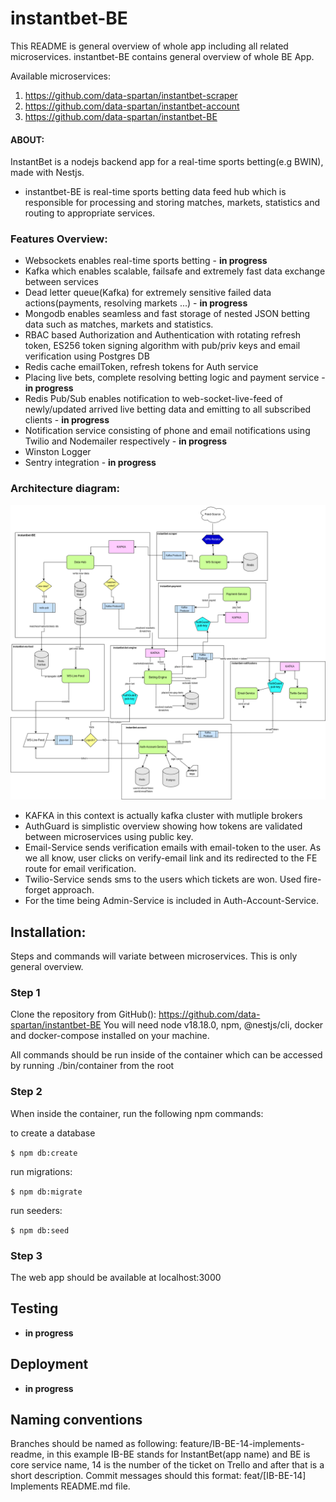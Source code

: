 # instantbet-BE

This README is general overview of whole app including all related microservices.
instantbet-BE contains general overview of whole BE App.

Available microservices:

1. https://github.com/data-spartan/instantbet-scraper
2. https://github.com/data-spartan/instantbet-account
3. https://github.com/data-spartan/instantbet-BE

#### ABOUT:

InstantBet is a nodejs backend app for a real-time sports betting(e.g BWIN), made with Nestjs.

- instantbet-BE is real-time sports betting data feed hub which is responsible for processing and storing matches, markets, statistics and routing to appropriate services.

### Features Overview:

- Websockets enables real-time sports betting - **in progress**
- Kafka which enables scalable, failsafe and extremely fast data exchange between services
- Dead letter queue(Kafka) for extremely sensitive failed data actions(payments, resolving markets ...) - **in progress**
- Mongodb enables seamless and fast storage of nested JSON betting data such as matches, markets and statistics.
- RBAC based Authorization and Authentication with rotating refresh token, ES256 token signing algorithm with pub/priv keys and email verification using Postgres DB
- Redis cache emailToken, refresh tokens for Auth service
- Placing live bets, complete resolving betting logic and payment service - **in progress**
- Redis Pub/Sub enables notification to web-socket-live-feed of newly/updated arrived live betting data and emitting to all subscribed clients - **in progress**
- Notification service consisting of phone and email notifications using Twilio and Nodemailer respectively - **in progress**
- Winston Logger
- Sentry integration - **in progress**

### Architecture diagram:

![Diagram](/public/Instantbet-arh-diagram.drawio.png)

- KAFKA in this context is actually kafka cluster with mutliple brokers
- AuthGuard is simplistic overview showing how tokens are validated between microservices using public key.
- Email-Service sends verification emails with email-token to the user. As we all know, user clicks on verify-email link and its redirected to the FE route for email verification.
- Twilio-Service sends sms to the users which tickets are won. Used fire-forget approach.
- For the time being Admin-Service is included in Auth-Account-Service.

## Installation:

Steps and commands will variate between microservices. This is only general overview.

### Step 1

Clone the repository from GitHub(): https://github.com/data-spartan/instantbet-BE
You will need node v18.18.0, npm, @nestjs/cli, docker and docker-compose installed on your machine.

All commands should be run inside of the container which can be accessed by running ./bin/container from the root

### Step 2

When inside the container, run the following npm commands:

to create a database

`$ npm db:create`

run migrations:

`$ npm db:migrate`

run seeders:

`$ npm db:seed`

### Step 3

The web app should be available at localhost:3000

## Testing

- **in progress**

## Deployment

- **in progress**

## Naming conventions

Branches should be named as following: feature/IB-BE-14-implements-readme, in this example IB-BE stands for InstantBet(app name) and BE is core service name, 14 is the number of the ticket on Trello and after that is a short description. Commit messages should this format: feat/[IB-BE-14] Implements README.md file.
